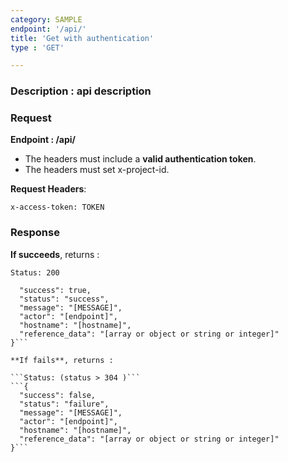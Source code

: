 ```yaml
---
category: SAMPLE
endpoint: '/api/'
title: 'Get with authentication'
type : 'GET'

---
```

### **Description** : api description

### Request

**Endpoint : /api/** 

* The headers must include a **valid authentication token**.
* The headers must set x-project-id.

**Request Headers**: 

```x-project-id: PROJECT_ID 
x-access-token: TOKEN
```

### Response

**If succeeds**, returns : 

```Status: 200```
```{
  "success": true,
  "status": "success",
  "message": "[MESSAGE]",
  "actor": "[endpoint]",
  "hostname": "[hostname]",
  "reference_data": "[array or object or string or integer]"
}```

**If fails**, returns : 

```Status: (status > 304 )```
```{
  "success": false,
  "status": "failure",
  "message": "[MESSAGE]",
  "actor": "[endpoint]",
  "hostname": "[hostname]",
  "reference_data": "[array or object or string or integer]"
}```